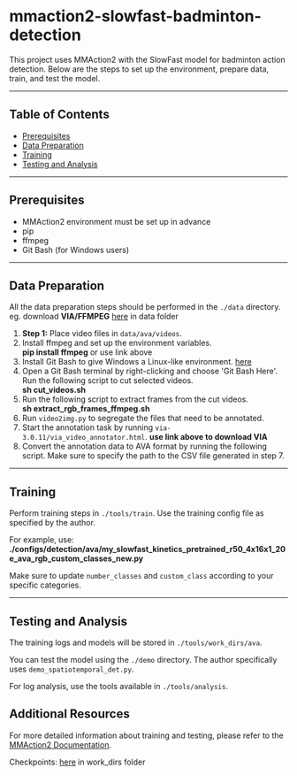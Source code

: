 # mmaction2-slowfast-badminton-detection

This project uses MMAction2 with the SlowFast model for badminton action detection. Below are the steps to set up the environment, prepare data, train, and test the model.

---

## Table of Contents

- [Prerequisites](#prerequisites)
- [Data Preparation](#data-preparation)
- [Training](#training)
- [Testing and Analysis](#testing-and-analysis)

---

## Prerequisites

- MMAction2 environment must be set up in advance
- pip
- ffmpeg
- Git Bash (for Windows users)

---

## Data Preparation

All the data preparation steps should be performed in the `./data` directory.  
eg. download **VIA/FFMPEG** [here](https://pan.baidu.com/s/1dQZ_CCEImVipxRAjD5tgnw?pwd=u4dq) in data folder

1. **Step 1:** Place video files in `data/ava/videos`.
2. Install ffmpeg and set up the environment variables.   
**pip install ffmpeg** or use link above
3. Install Git Bash to give Windows a Linux-like environment. [here](https://gitforwindows.org/)
4. Open a Git Bash terminal by right-clicking and choose 'Git Bash Here'. 
   Run the following script to cut selected videos.  
  **sh cut_videos.sh**
5. Run the following script to extract frames from the cut videos.  
**sh extract_rgb_frames_ffmpeg.sh**
6. Run `video2img.py` to segregate the files that need to be annotated.
7. Start the annotation task by running `via-3.0.11/via_video_annotator.html`. **use link above to download VIA**
8. Convert the annotation data to AVA format by running the following script. Make sure to specify the path to the CSV file generated in step 7.


---

## Training

Perform training steps in `./tools/train`. Use the training config file as specified by the author.

For example, use: **./configs/detection/ava/my_slowfast_kinetics_pretrained_r50_4x16x1_20e_ava_rgb_custom_classes_new.py**

Make sure to update `number_classes` and `custom_class` according to your specific categories.

---

## Testing and Analysis

The training logs and models will be stored in `./tools/work_dirs/ava`.

You can test the model using the `./demo` directory. The author specifically uses `demo_spatiotemporal_det.py`.

For log analysis, use the tools available in `./tools/analysis`.


## Additional Resources

For more detailed information about training and testing, please refer to the [MMAction2 Documentation](https://github.com/open-mmlab/mmaction2).

Checkpoints: [here](https://pan.baidu.com/s/1dQZ_CCEImVipxRAjD5tgnw?pwd=u4dq) in work_dirs folder